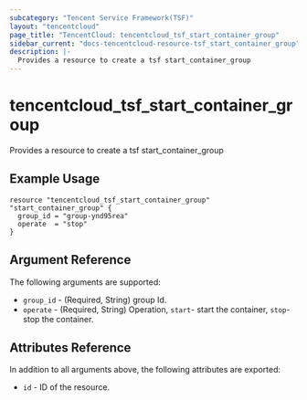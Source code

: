 ```yaml
---
subcategory: "Tencent Service Framework(TSF)"
layout: "tencentcloud"
page_title: "TencentCloud: tencentcloud_tsf_start_container_group"
sidebar_current: "docs-tencentcloud-resource-tsf_start_container_group"
description: |-
  Provides a resource to create a tsf start_container_group
---
```


# tencentcloud_tsf_start_container_group

Provides a resource to create a tsf start_container_group

## Example Usage

```hcl
resource "tencentcloud_tsf_start_container_group" "start_container_group" {
  group_id = "group-ynd95rea"
  operate  = "stop"
}
```

## Argument Reference

The following arguments are supported:

* `group_id` - (Required, String) group Id.
* `operate` - (Required, String) Operation, `start`- start the container, `stop`- stop the container.

## Attributes Reference

In addition to all arguments above, the following attributes are exported:

* `id` - ID of the resource.




